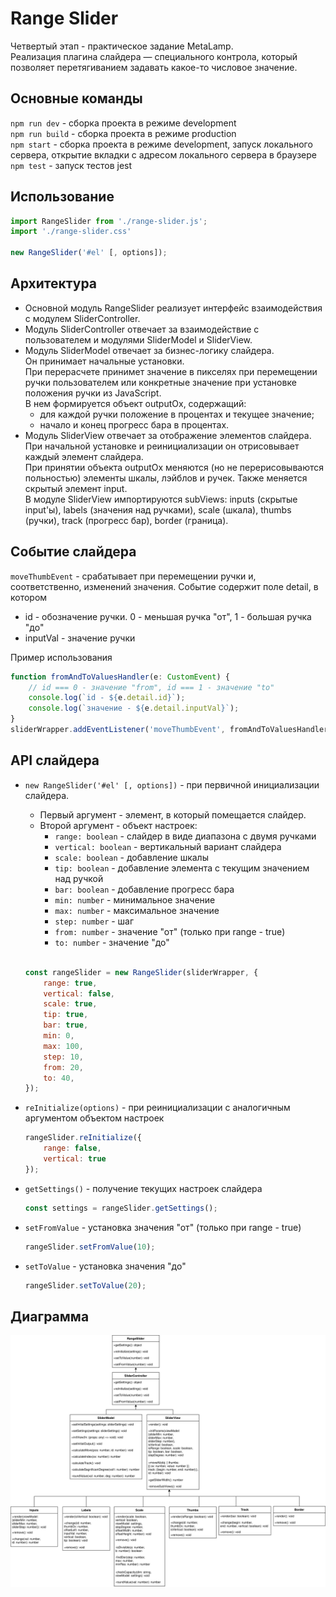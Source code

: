 # Range Slider
Четвертый этап - практическое задание MetaLamp.  
Реализация плагина слайдера — специального контрола, который позволяет перетягиванием задавать какое-то числовое значение.

## Основные команды
`npm run dev` - сборка проекта в режиме development  
`npm run build` - сборка проекта в режиме production  
`npm start` - сборка проекта в режиме development, запуск локального сервера, открытие вкладки с адресом локального сервера в браузере  
`npm test` - запуск тестов jest  

## Использование
```javascript
import RangeSlider from './range-slider.js';
import './range-slider.css'

new RangeSlider('#el' [, options]);
```

## Архитектура  
* Основной модуль RangeSlider реализует интерфейс взаимодействия с модулем SliderController.
* Модуль SliderController отвечает за взаимодействие с пользователем и модулями SliderModel и SliderView.
* Модуль SliderModel отвечает за бизнес-логику слайдера.  
Он принимает начальные установки.  
При перерасчете принимет значение в пикселях при перемещении ручки пользователем или конкретные значение при установке положения ручки из JavaScript.  
В нем формируется объект outputOx, содержащий:
    * для каждой ручки положение в процентах и текущее значение;
    * начало и конец прогресс бара в процентах.
* Модуль SliderView отвечает за отображение элементов слайдера.  
При начальной установке и реинициализации он отрисовывает каждый элемент слайдера.    
При принятии объекта outputOx меняются (но не перерисовываются польностью) элементы шкалы, лэйблов и ручек. Также меняется скрытый элемент input.  
В модуле SliderView импортируются subViews: inputs (скрытые input'ы), labels (значения над ручками), scale (шкала), thumbs (ручки), track (прогресс бар), border (граница).

## Событие слайдера  
`moveThumbEvent` - срабатывает при перемещении ручки и, соответственно, изменений значения. Событие содержит поле detail, в котором
   - id - обозначение ручки. 0 - меньшая ручка "от", 1 - большая ручка "до"  
   - inputVal - значение ручки

Пример использования
```javascript
function fromAndToValuesHandler(e: CustomEvent) {
    // id === 0 - значение "from", id === 1 - значение "to"
    console.log(`id - ${e.detail.id}`);
    console.log(`значение - ${e.detail.inputVal}`);
}
sliderWrapper.addEventListener('moveThumbEvent', fromAndToValuesHandler.bind(this));
```

## API слайдера  
-  `new RangeSlider('#el' [, options])` - при первичной инициализации слайдера.  
    - Первый аргумент - элемент, в который помещается слайдер.  
    - Второй аргумент - объект настроек:  
        - `range: boolean` - слайдер в виде диапазона с двумя ручками  
        - `vertical: boolean` - вертикальный вариант слайдера  
        - `scale: boolean` - добавление шкалы  
        - `tip: boolean` - добавление элемента с текущим значением над ручкой  
        - `bar: boolean` - добавление прогресс бара  
        - `min: number` - минимальное значение  
        - `max: number` - максимальное значение  
        - `step: number` - шаг  
        - `from: number` - значение "от" (только при range - true)  
        - `to: number` - значение "до"  
        <br>
    ```javascript
    const rangeSlider = new RangeSlider(sliderWrapper, {
        range: true,
        vertical: false,
        scale: true,
        tip: true,
        bar: true,
        min: 0,
        max: 100,
        step: 10,
        from: 20,
        to: 40,
    });
    ```

- `reInitialize(options)` - при реинициализации с аналогичным аргументом объектом настроек  

   ```javascript
   rangeSlider.reInitialize({
       range: false,
       vertical: true
   });
   ```

- `getSettings()` - получение текущих настроек слайдера  

   ```javascript
   const settings = rangeSlider.getSettings();
   ```

- `setFromValue` - установка значения "от" (только при range - true)   

   ```javascript
   rangeSlider.setFromValue(10);
   ```

- `setToValue` - установка значения "до"  

   ```javascript
   rangeSlider.setToValue(20);
   ```
   

## Диаграмма
![UML diagram](./src/assets/slider-uml.drawio.svg)
